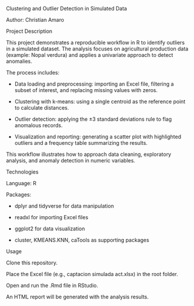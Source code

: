 Clustering and Outlier Detection in Simulated Data

Author: Christian Amaro 

Project Description

This project demonstrates a reproducible workflow in R to identify outliers in a simulated dataset. The analysis focuses on agricultural production data (example: Nopal verdura) and applies a univariate approach to detect anomalies.

The process includes:

- Data loading and preprocessing: importing an Excel file, filtering a subset of interest, and replacing missing values with zeros.

- Clustering with k-means: using a single centroid as the reference point to calculate distances.

- Outlier detection: applying the ±3 standard deviations rule to flag anomalous records.

- Visualization and reporting: generating a scatter plot with highlighted outliers and a frequency table summarizing the results.

This workflow illustrates how to approach data cleaning, exploratory analysis, and anomaly detection in numeric variables.

Technologies

Language: R

Packages:

- dplyr and tidyverse for data manipulation

- readxl for importing Excel files

- ggplot2 for data visualization

- cluster, KMEANS.KNN, caTools as supporting packages


Usage

Clone this repository.

Place the Excel file (e.g., captacion simulada act.xlsx) in the root folder.

Open and run the .Rmd file in RStudio.

An HTML report will be generated with the analysis results.
